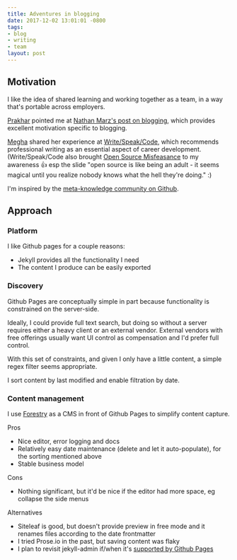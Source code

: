 ```yaml
---
title: Adventures in blogging
date: 2017-12-02 13:01:01 -0800
tags:
- blog
- writing
- team
layout: post
---
```

## Motivation

I like the idea of shared learning and working together as a team, in a way that's portable across employers.

[Prakhar](https://github.com/prakhar1989) pointed me at [Nathan Marz's post on blogging](http://nathanmarz.com/blog/you-should-blog-even-if-you-have-no-readers.html), which provides excellent motivation specific to blogging.

[Megha](https://twitter.com/megha) shared her experience at [Write/Speak/Code](http://www.writespeakcode.com/), which recommends professional writing as an essential aspect of career development. (Write/Speak/Code also brought [Open Source Misfeasance](https://zachholman.com/talk/open-source-misfeasance/) to my awareness 👍 esp the slide "open source is like being an adult - it seems magical until you realize nobody knows what the hell they're doing." :)

I'm inspired by the [meta-knowledge community on Github](https://github.com/RichardLitt/meta-knowledge).

## Approach

### Platform

I like Github pages for a couple reasons:

* Jekyll provides all the functionality I need
* The content I produce can be easily exported

### Discovery

Github Pages are conceptually simple in part because functionality is constrained on the server-side.

Ideally, I could provide full text search, but doing so without a server requires either a heavy client or an external vendor. External vendors with free offerings usually want UI control as compensation and I'd prefer full control.

With this set of constraints, and given I only have a little content, a simple regex filter seems appropriate.

I sort content by last modified and enable filtration by date.

### Content management

I use [Forestry](https://forestry.io) as a CMS in front of Github Pages to simplify content capture.

Pros

* Nice editor, error logging and docs
* Relatively easy date maintenance (delete and let it auto-populate), for the sorting mentioned above
* Stable business model

Cons

* Nothing significant, but it'd be nice if the editor had more space, eg collapse the side menus

Alternatives

* Siteleaf is good, but doesn't provide preview in free mode and it renames files according to the date frontmatter
* I tried Prose.io in the past, but saving content was flaky
* I plan to revisit jekyll-admin if/when it's [supported by Github Pages](https://stackoverflow.com/a/42401902/1971682)
